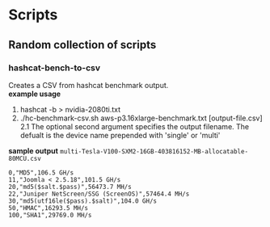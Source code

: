 # Scripts
## Random collection of scripts

### hashcat-bench-to-csv
Creates a CSV from hashcat benchmark output.  
**example usage**
  1. hashcat -b > nvidia-2080ti.txt
  2. ./hc-benchmark-csv.sh aws-p3.16xlarge-benchmark.txt [output-file.csv]  
     2.1 The optional second argument specifies the output filename.  The defualt is the device name prepended with 'single' or 'multi'
 
 **sample output**
```multi-Tesla-V100-SXM2-16GB-403816152-MB-allocatable-80MCU.csv```
```Mode,Type,Rate  
0,"MD5",106.5 GH/s  
11,"Joomla < 2.5.18",101.5 GH/s  
20,"md5($salt.$pass)",56473.7 MH/s  
22,"Juniper NetScreen/SSG (ScreenOS)",57464.4 MH/s  
30,"md5(utf16le($pass).$salt)",104.0 GH/s  
50,"HMAC",16293.5 MH/s  
100,"SHA1",29769.0 MH/s
```
